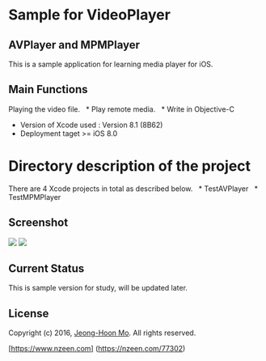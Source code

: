 # Sample for VideoPlayer
## AVPlayer and MPMPlayer

This is a sample application for learning media player for iOS.

## Main Functions
Playing the video file.
  * Play remote media.
  * Write in Objective-C
  * Version of Xcode used : Version 8.1 (8B62)
  * Deployment taget >= iOS 8.0
  

# Directory description of the project
There are 4 Xcode projects in total as described below.
  * TestAVPlayer
  * TestMPMPlayer

## Screenshot
![](https://raw.githubusercontent.com/picomax/FlickrFeed/master/ScreenShot_01.jpg)
![](https://raw.githubusercontent.com/picomax/FlickrFeed/master/ScreenShot_02.jpg)

## Current Status

This is sample version for study, will be updated later.

## License

Copyright (c) 2016, [Jeong-Hoon Mo](https://github.com/picomax).
All rights reserved.

[https://www.nzeen.com] (https://nzeen.com/77302)
